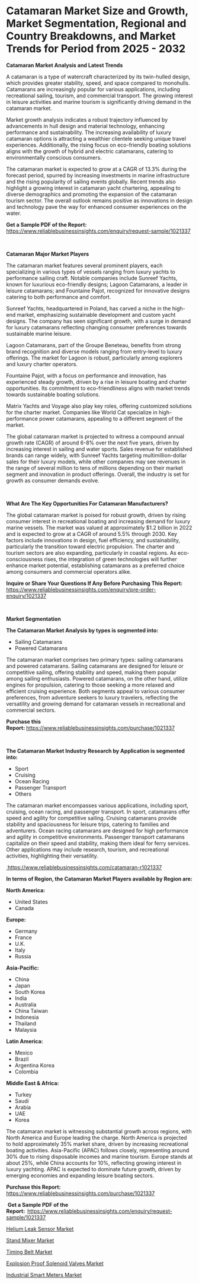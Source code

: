 <p><h1>Catamaran Market Size and Growth, Market Segmentation, Regional and Country Breakdowns, and Market Trends for Period from 2025 -  2032</h1></p><p><strong>Catamaran Market Analysis and Latest Trends</strong></p>
<p><p>A catamaran is a type of watercraft characterized by its twin-hulled design, which provides greater stability, speed, and space compared to monohulls. Catamarans are increasingly popular for various applications, including recreational sailing, tourism, and commercial transport. The growing interest in leisure activities and marine tourism is significantly driving demand in the catamaran market.</p><p>Market growth analysis indicates a robust trajectory influenced by advancements in hull design and material technology, enhancing performance and sustainability. The increasing availability of luxury catamaran options is attracting a wealthier clientele seeking unique travel experiences. Additionally, the rising focus on eco-friendly boating solutions aligns with the growth of hybrid and electric catamarans, catering to environmentally conscious consumers.</p><p>The catamaran market is expected to grow at a CAGR of 13.3% during the forecast period, spurred by increasing investments in marine infrastructure and the rising popularity of sailing events globally. Recent trends also highlight a growing interest in catamaran yacht chartering, appealing to diverse demographics and promoting the expansion of the catamaran tourism sector. The overall outlook remains positive as innovations in design and technology pave the way for enhanced consumer experiences on the water.</p></p>
<p><strong>Get a Sample PDF of the Report:&nbsp;</strong> <a href="https://www.reliablebusinessinsights.com/enquiry/request-sample/1021337?utm_campaign=1106&utm_medium=2&utm_source=Github&utm_content=ia&utm_term=21022025&utm_id=catamaran">https://www.reliablebusinessinsights.com/enquiry/request-sample/1021337</a></p>
<p>&nbsp;</p>
<p><strong>Catamaran Major Market Players</strong></p>
<p><p>The catamaran market features several prominent players, each specializing in various types of vessels ranging from luxury yachts to performance sailing craft. Notable companies include Sunreef Yachts, known for luxurious eco-friendly designs; Lagoon Catamarans, a leader in leisure catamarans; and Fountaine Pajot, recognized for innovative designs catering to both performance and comfort.</p><p>Sunreef Yachts, headquartered in Poland, has carved a niche in the high-end market, emphasizing sustainable development and custom yacht designs. The company has seen significant growth, with a surge in demand for luxury catamarans reflecting changing consumer preferences towards sustainable marine leisure.</p><p>Lagoon Catamarans, part of the Groupe Beneteau, benefits from strong brand recognition and diverse models ranging from entry-level to luxury offerings. The market for Lagoon is robust, particularly among explorers and luxury charter operators.</p><p>Fountaine Pajot, with a focus on performance and innovation, has experienced steady growth, driven by a rise in leisure boating and charter opportunities. Its commitment to eco-friendliness aligns with market trends towards sustainable boating solutions.</p><p>Matrix Yachts and Voyage also play key roles, offering customized solutions for the charter market. Companies like World Cat specialize in high-performance power catamarans, appealing to a different segment of the market.</p><p>The global catamaran market is projected to witness a compound annual growth rate (CAGR) of around 6-8% over the next five years, driven by increasing interest in sailing and water sports. Sales revenue for established brands can range widely, with Sunreef Yachts targeting multimillion-dollar sales for their luxury models, while other companies may see revenues in the range of several million to tens of millions depending on their market segment and innovation in product offerings. Overall, the industry is set for growth as consumer demands evolve.</p></p>
<p>&nbsp;</p>
<p><strong>What Are The Key Opportunities For Catamaran Manufacturers?</strong></p>
<p><p>The global catamaran market is poised for robust growth, driven by rising consumer interest in recreational boating and increasing demand for luxury marine vessels. The market was valued at approximately $1.2 billion in 2022 and is expected to grow at a CAGR of around 5.5% through 2030. Key factors include innovations in design, fuel efficiency, and sustainability, particularly the transition toward electric propulsion. The charter and tourism sectors are also expanding, particularly in coastal regions. As eco-consciousness rises, the integration of green technologies will further enhance market potential, establishing catamarans as a preferred choice among consumers and commercial operators alike.</p></p>
<p><strong>Inquire or Share Your Questions If Any Before Purchasing This Report:</strong> <a href="https://www.reliablebusinessinsights.com/enquiry/pre-order-enquiry/1021337?utm_campaign=1106&utm_medium=2&utm_source=Github&utm_content=ia&utm_term=21022025&utm_id=catamaran">https://www.reliablebusinessinsights.com/enquiry/pre-order-enquiry/1021337</a></p>
<p>&nbsp;</p>
<p><strong>Market Segmentation</strong></p>
<p><strong>The Catamaran Market Analysis by types is segmented into:</strong></p>
<p><ul><li>Sailing Catamarans</li><li>Powered Catamarans</li></ul></p>
<p><p>The catamaran market comprises two primary types: sailing catamarans and powered catamarans. Sailing catamarans are designed for leisure or competitive sailing, offering stability and speed, making them popular among sailing enthusiasts. Powered catamarans, on the other hand, utilize engines for propulsion, catering to those seeking a more relaxed and efficient cruising experience. Both segments appeal to various consumer preferences, from adventure seekers to luxury travelers, reflecting the versatility and growing demand for catamaran vessels in recreational and commercial sectors.</p></p>
<p><strong>Purchase this Report:&nbsp;</strong><a href="https://www.reliablebusinessinsights.com/purchase/1021337?utm_campaign=1106&utm_medium=2&utm_source=Github&utm_content=ia&utm_term=21022025&utm_id=catamaran">https://www.reliablebusinessinsights.com/purchase/1021337</a></p>
<p>&nbsp;</p>
<p><strong>The Catamaran Market Industry Research by Application is segmented into:</strong></p>
<p><ul><li>Sport</li><li>Cruising</li><li>Ocean Racing</li><li>Passenger Transport</li><li>Others</li></ul></p>
<p><p>The catamaran market encompasses various applications, including sport, cruising, ocean racing, and passenger transport. In sport, catamarans offer speed and agility for competitive sailing. Cruising catamarans provide stability and spaciousness for leisure trips, catering to families and adventurers. Ocean racing catamarans are designed for high performance and agility in competitive environments. Passenger transport catamarans capitalize on their speed and stability, making them ideal for ferry services. Other applications may include research, tourism, and recreational activities, highlighting their versatility.</p></p>
<p><a href="https://www.reliablebusinessinsights.com/catamaran-r1021337?utm_campaign=1106&utm_medium=2&utm_source=Github&utm_content=ia&utm_term=21022025&utm_id=catamaran">&nbsp;https://www.reliablebusinessinsights.com/catamaran-r1021337</a></p>
<p><strong>In terms of Region, the Catamaran Market Players available by Region are:</strong></p>
<p>
    <p> <strong> North America: </strong>
        <ul>
            <li>United States</li>
            <li>Canada</li>
        </ul>
        </p> 
    <p> <strong> Europe: </strong>
        <ul>
            <li>Germany</li>
            <li>France</li>
            <li>U.K.</li>
            <li>Italy</li>
            <li>Russia</li>
        </ul>
        </p> 
    <p> <strong> Asia-Pacific: </strong>
        <ul>
            <li>China</li>
            <li>Japan</li>
            <li>South Korea</li>
            <li>India</li>
            <li>Australia</li>
            <li>China Taiwan</li>
            <li>Indonesia</li>
            <li>Thailand</li>
            <li>Malaysia</li>
        </ul>
        </p> 
    <p> <strong> Latin America: </strong>
        <ul>
            <li>Mexico</li>
            <li>Brazil</li>
            <li>Argentina Korea</li>
            <li>Colombia</li>
        </ul>
        </p> 
    <p> <strong> Middle East & Africa: </strong>
        <ul>
            <li>Turkey</li>
            <li>Saudi</li>
            <li>Arabia</li>
            <li>UAE</li>
            <li>Korea</li>
        </ul>
    </p>
    </p>
<p><p>The catamaran market is witnessing substantial growth across regions, with North America and Europe leading the charge. North America is projected to hold approximately 35% market share, driven by increasing recreational boating activities. Asia-Pacific (APAC) follows closely, representing around 30% due to rising disposable incomes and marine tourism. Europe stands at about 25%, while China accounts for 10%, reflecting growing interest in luxury yachting. APAC is expected to dominate future growth, driven by emerging economies and expanding leisure boating sectors.</p></p>
<p><strong>Purchase this Report: </strong><a href="https://www.reliablebusinessinsights.com/purchase/1021337?utm_campaign=1106&utm_medium=2&utm_source=Github&utm_content=ia&utm_term=21022025&utm_id=catamaran">https://www.reliablebusinessinsights.com/purchase/1021337</a></p>
<p>&nbsp;<strong>Get a Sample PDF of the Report:&nbsp;&nbsp;</strong><a href="https://www.reliablebusinessinsights.com/enquiry/request-sample/1021337?utm_campaign=1106&utm_medium=2&utm_source=Github&utm_content=ia&utm_term=21022025&utm_id=catamaran">https://www.reliablebusinessinsights.com/enquiry/request-sample/1021337</a></p>
<p><strong></strong></p>
<p><p><a href="https://github.com/daemluari/Market-Research-Report-List-1/blob/main/helium-leak-sensor-market.md?utm_campaign=1106&utm_medium=2&utm_source=Github&utm_content=ia&utm_term=21022025&utm_id=catamaran">Helium Leak Sensor Market</a></p><p><a href="https://github.com/naulasulakr0/Market-Research-Report-List-1/blob/main/stand-mixer-market.md?utm_campaign=1106&utm_medium=2&utm_source=Github&utm_content=ia&utm_term=21022025&utm_id=catamaran">Stand Mixer Market</a></p><p><a href="https://github.com/haimamuirev8/Market-Research-Report-List-1/blob/main/timing-belt-market.md?utm_campaign=1106&utm_medium=2&utm_source=Github&utm_content=ia&utm_term=21022025&utm_id=catamaran">Timing Belt Market</a></p><p><a href="https://github.com/iquiseeboli/Market-Research-Report-List-1/blob/main/explosion-proof-solenoid-valves-market.md?utm_campaign=1106&utm_medium=2&utm_source=Github&utm_content=ia&utm_term=21022025&utm_id=catamaran">Explosion Proof Solenoid Valves Market</a></p><p><a href="https://github.com/poianaokkels/Market-Research-Report-List-1/blob/main/industrial-smart-meters-market.md?utm_campaign=1106&utm_medium=2&utm_source=Github&utm_content=ia&utm_term=21022025&utm_id=catamaran">Industrial Smart Meters Market</a></p></p>